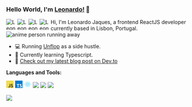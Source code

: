 ### Hello World, I'm [Leonardo!](https://www.leonardojaques.com/) 🌈 

<a href="https://twitter.com/intent/follow?original_referer=https%3A%2F%2Fplatform.twitter.com%2F&ref_src=twsrc%5Etfw&screen_name=leokindacodes&tw_p=followbutton">
  <img align="left" alt="Leonardo Jaques Twitter profile" src="https://img.icons8.com/color/96/000000/twitter.png" height="30" width="30"/>
</a>

<a href="https://www.linkedin.com/in/leonardojaques/">
  <img align="left" alt="Leonardo Jaques Linkedin profile" src="https://img.icons8.com/color/48/000000/linkedin-2.png" height="30" width="30" />
</a>

<a href="dsc.bio/leomjaques">
  <img align="left" alt="Leonardo Jaques Twitter profile" src="https://img.icons8.com/fluent/48/000000/discord-new-logo.png" height="30" width="30"/>
</a>

<a href="https://dev.to/leomjaques">
  <img align="left" alt="Leonardo Jaques Dev.to profile" src="https://d2fltix0v2e0sb.cloudfront.net/dev-badge.svg" height="30" width="30">
</a>

Hi, I'm Leonardo Jaques, a frontend ReactJS developer currently based in Lisbon, Portugal. <img alt="anime person running away" width="30px" src="https://media.giphy.com/media/l1IBiCSkcSjBntAs0/giphy.gif"/>


- 💻 Running [Unflop](https://unflop.me/) as a side hustle.
- 🎉 Currently learning Typescript.
- 🏓 <a href="https://dev.to/leomjaques/my-fav-resources-being-a-freelancer-as-a-side-hustle-15ml">Check out my latest blog post on Dev.to</a>




**Languages and Tools:**  

<code><img height="20" src="https://raw.githubusercontent.com/github/explore/80688e429a7d4ef2fca1e82350fe8e3517d3494d/topics/javascript/javascript.png"></code>
<code><img height="20" src="https://raw.githubusercontent.com/github/explore/80688e429a7d4ef2fca1e82350fe8e3517d3494d/topics/typescript/typescript.png"></code>
<code><img height="20" src="https://raw.githubusercontent.com/github/explore/80688e429a7d4ef2fca1e82350fe8e3517d3494d/topics/react/react.png"></code>
<code><img height="20" src="https://api.iconify.design/logos:gatsby.svg"></code>
<code><img height="20" src="https://api.iconify.design/logos:tailwindcss-icon.svg"></code>
<code><img height="20" src="https://api.iconify.design/logos:sass.svg"></code>

<a href="https://github.com/anuraghazra/github-readme-stats">
  <!-- Change the `github-readme-stats.anuraghazra1.vercel.app` to `github-readme-stats.vercel.app`  -->
  <img align="center" src="https://github-readme-stats.vercel.app/api/top-langs/?username=leonardomjq&layout=compact&theme=radical" />
</a>
